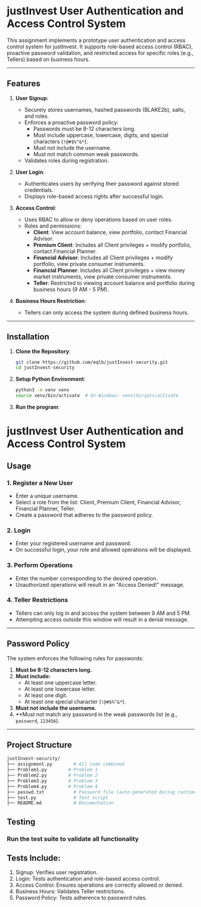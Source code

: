 # **justInvest User Authentication and Access Control System**

This assignment implements a prototype user authentication and access control system for justInvest. It supports role-based access control (RBAC), proactive password validation, and restricted access for specific roles (e.g., Tellers) based on business hours.

---

## **Features**

1. **User Signup**:
   - Securely stores usernames, hashed passwords (BLAKE2b), salts, and roles.
   - Enforces a proactive password policy:
     - Passwords must be 8-12 characters long.
     - Must include uppercase, lowercase, digits, and special characters (`!@#$%^&*`).
     - Must not include the username.
     - Must not match common weak passwords.
   - Validates roles during registration.

2. **User Login**:
   - Authenticates users by verifying their password against stored credentials.
   - Displays role-based access rights after successful login.

3. **Access Control**:
   - Uses RBAC to allow or deny operations based on user roles.
   - Roles and permissions:
     - **Client**: View account balance, view portfolio, contact Financial Advisor.
     - **Premium Client**: Includes all Client privileges + modify portfolio, contact Financial Planner.
     - **Financial Advisor**: Includes all Client privileges + modify portfolio, view private consumer instruments.
     - **Financial Planner**: Includes all Client privileges + view money market instruments, view private consumer instruments.
     - **Teller**: Restricted to viewing account balance and portfolio during business hours (9 AM - 5 PM).

4. **Business Hours Restriction**:
   - Tellers can only access the system during defined business hours.

---

## **Installation**

1. **Clone the Repository**:
   ```bash
   git clone https://github.com/eqlb/justInvest-security.git
   cd justInvest-security
   
2. **Setup Python Environment**:
   ```bash
   python3 -m venv venv
   source venv/bin/activate  # On Windows: venv\Scripts\activate
3. **Run the program**:

# **justInvest User Authentication and Access Control System**

## **Usage**

### **1. Register a New User**
- Enter a unique username.
- Select a role from the list: Client, Premium Client, Financial Advisor, Financial Planner, Teller.
- Create a password that adheres to the password policy.

### **2. Login**
- Enter your registered username and password.
- On successful login, your role and allowed operations will be displayed.

### **3. Perform Operations**
- Enter the number corresponding to the desired operation.
- Unauthorized operations will result in an "Access Denied!" message.

### **4. Teller Restrictions**
- Tellers can only log in and access the system between 9 AM and 5 PM.
- Attempting access outside this window will result in a denial message.

---

## **Password Policy**
The system enforces the following rules for passwords:
1. **Must be 8-12 characters long.**
2. **Must include:**
   - At least one uppercase letter.
   - At least one lowercase letter.
   - At least one digit.
   - At least one special character (`!@#$%^&*`).
3. **Must not include the username.**
4. **Must not match any password in the weak passwords list (e.g., `password`, `123456`).

---

## **Project Structure**

```bash
justInvest-security/
├── assignment.py        # All code combined
├── Problem1.py        # Problem 1
├── Problem2.py        # Problem 2
├── Problem3.py        # Problem 3
├── Problem4.py        # Problem 4
├── passwd.txt           # Password file (auto-generated during runtime)
├── test.py              # Test script
├── README.md            # Documentation
```

## **Testing**

### **Run the test suite to validate all functionality**
## Tests Include:
1. Signup: Verifies user registration.
2. Login: Tests authentication and role-based access control.
3. Access Control: Ensures operations are correctly allowed or denied.
4. Business Hours: Validates Teller restrictions.
5. Password Policy: Tests adherence to password rules.



